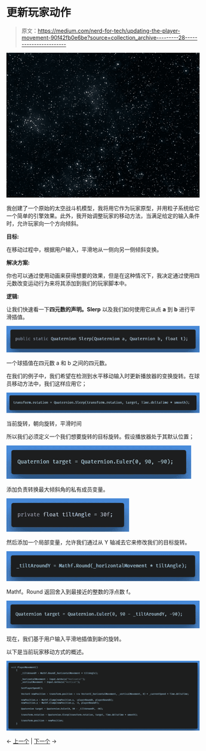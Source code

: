 # 更新玩家动作

> 原文：<https://medium.com/nerd-for-tech/updating-the-player-movement-90f42fb0e6be?source=collection_archive---------28----------------------->

![](img/5f0776233be8527505725d7eaa0a3f7a.png)

我创建了一个原始的太空战斗机模型，我将用它作为玩家原型，并用粒子系统给它一个简单的引擎效果。此外，我开始调整玩家的移动方法，当满足给定的输入条件时，允许玩家向一个方向倾斜。

**目标:**

在移动过程中，根据用户输入，平滑地从一侧向另一侧倾斜变换。

**解决方案:**

你也可以通过使用动画来获得想要的效果，但是在这种情况下，我决定通过使用四元数改变运动行为来将其添加到我们的玩家脚本中。

**逻辑:**

让我们快速看一下**四元数的声明。Slerp** 以及我们如何使用它从点 **a** 到 **b** 进行平滑插值。

![](img/58a31a87894e558cede3c3fe548c5bc0.png)

一个球插值在四元数 a 和 b 之间的四元数。

在我们的例子中，我们希望在检测到水平移动输入时更新播放器的变换旋转。在球员移动方法中，我们这样应用它；

![](img/6c746dad4f7c82429be05bcc102430f5.png)

当前旋转，朝向旋转，平滑时间

所以我们必须定义一个我们想要旋转的目标旋转。假设播放器处于其默认位置；

![](img/d4788edb8dd868a7a599a94647d7ea86.png)

添加负责转换最大倾斜角的私有成员变量。

![](img/a64fbfc644379de1c51e9f9778b486e9.png)

然后添加一个局部变量，允许我们通过从 Y 轴减去它来修改我们的目标旋转。

![](img/dcc50a0f813aff299032f568c1d90b3e.png)

Mathf。Round 返回舍入到最接近的整数的浮点数 f。

![](img/451cb09f400e2c7b8a7e51a488ac4c9f.png)

现在，我们基于用户输入平滑地插值到新的旋转。

以下是当前玩家移动方式的概述。

![](img/3bd86ea15985aa8be1d7eb2eec4ee17b.png)

← [上一个](https://gert-coppens.medium.com/from-prototype-to-work-of-art-ff35e6c8100f) | [下一个](https://gert-coppens.medium.com/updating-the-shooting-logic-32130df5f76a) →